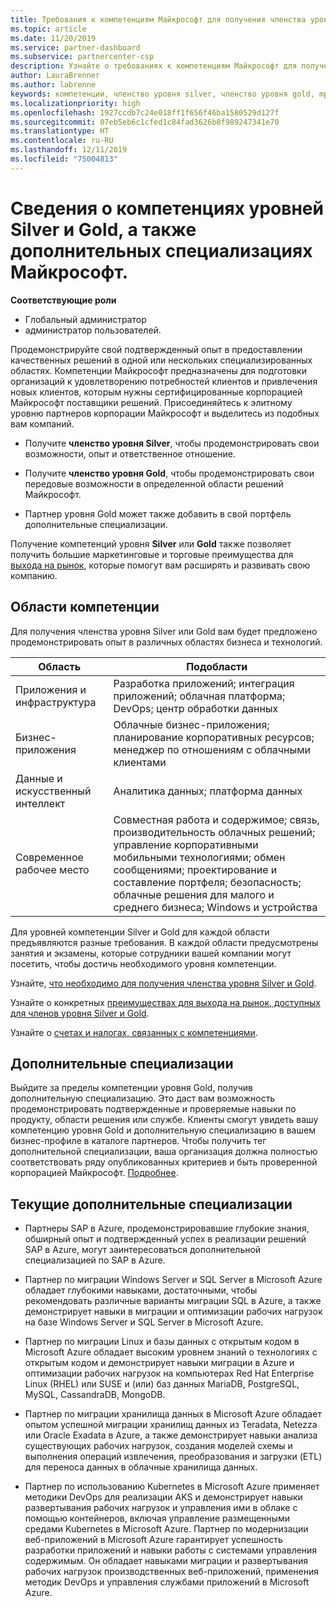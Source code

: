 ```yaml
---
title: Требования к компетенциям Майкрософт для получения членства уровня Gold и Silver | Центр партнеров
ms.topic: article
ms.date: 11/20/2019
ms.service: partner-dashboard
ms.subservice: partnercenter-csp
description: Узнайте о требованиях к компетенциям Майкрософт для получения членства уровней Gold и Silver.
author: LauraBrenner
ms.author: labrenne
keywords: компетенции, членство уровня silver, членство уровня gold, mpn, MAPS, навыки, Microsoft Partner Network, членство в сети, дополнительные специализации
ms.localizationpriority: high
ms.openlocfilehash: 1927ccdb7c24e018ff1f656f46ba1580529d127f
ms.sourcegitcommit: 07eb5eb6c1cfed1c84fad3626b8f989247341e70
ms.translationtype: HT
ms.contentlocale: ru-RU
ms.lasthandoff: 12/11/2019
ms.locfileid: "75004813"
---
```

# <a name="information-about-microsoft-silver-and-gold-competencies-and-advanced-specializations"></a>Сведения о компетенциях уровней Silver и Gold, а также дополнительных специализациях Майкрософт.

**Соответствующие роли**
-   Глобальный администратор
-   администратор пользователей.

Продемонстрируйте свой подтвержденный опыт в предоставлении качественных решений в одной или нескольких специализированных областях. Компетенции Майкрософт предназначены для подготовки организаций к удовлетворению потребностей клиентов и привлечения новых клиентов, которым нужны сертифицированные корпорацией Майкрософт поставщики решений. Присоединяйтесь к элитному уровню партнеров корпорации Майкрософт и выделитесь из подобных вам компаний.

- Получите **членство уровня Silver**, чтобы продемонстрировать свои возможности, опыт и ответственное отношение.

- Получите **членство уровня Gold**, чтобы продемонстрировать свои передовые возможности в определенной области решений Майкрософт.

- Партнер уровня Gold может также добавить в свой портфель дополнительные специализации.

Получение компетенций уровня **Silver** или **Gold** также позволяет получить большие маркетинговые и торговые преимущества для [выхода на рынок](mpn-learn-about-go-to-market-benefits.md), которые помогут вам расширять и развивать свою компанию.

## <a name="competency-areas"></a>Области компетенции

Для получения членства уровня Silver или Gold вам будет предложено продемонстрировать опыт в различных областях бизнеса и технологий.

|**Область**            |**Подобласти**                    |
|--------------------|--------------------------------|
|Приложения и инфраструктура|Разработка приложений; интеграция приложений; облачная платформа; DevOps; центр обработки данных|
|Бизнес-приложения |Облачные бизнес-приложения; планирование корпоративных ресурсов; менеджер по отношениям с облачными клиентами|
|Данные и искусственный интеллект|Аналитика данных; платформа данных|
|Современное рабочее место| Совместная работа и содержимое; связь, производительность облачных решений; управление корпоративными мобильными технологиями; обмен сообщениями; проектирование и составление портфеля; безопасность; облачные решения для малого и среднего бизнеса; Windows и устройства|

Для уровней компетенции Silver и Gold для каждой области предъявляются разные требования. В каждой области предусмотрены занятия и экзамены, которые сотрудники вашей компании могут посетить, чтобы достичь необходимого уровня компетенции.


Узнайте, [что необходимо для получения членства уровня Silver и Gold](https://partner.microsoft.com/membership/competencies).

Узнайте о конкретных [преимуществах для выхода на рынок, доступных для членов уровня Silver и Gold](mpn-learn-about-go-to-market-benefits.md). 

Узнайте о [счетах и налогах, связанных с компетенциями](mpn-view-print-maps-invoice.md).

## <a name="advanced-specializations"></a>Дополнительные специализации

Выйдите за пределы компетенции уровня Gold, получив дополнительную специализацию. Это даст вам возможность продемонстрировать подтвержденные и проверяемые навыки по продукту, области решения или службе. Клиенты смогут увидеть вашу компетенцию уровня Gold и дополнительную специализацию в вашем бизнес-профиле в каталоге партнеров. Чтобы получить тег дополнительной специализации, ваша организация должна полностью соответствовать ряду опубликованных критериев и быть проверенной корпорацией Майкрософт. [Подробнее](https://partner.microsoft.com/membership/competencies#tab-content-2). 

## <a name="the-current-advanced-specializations"></a>Текущие дополнительные специализации

- Партнеры SAP в Azure, продемонстрировавшие глубокие знания, обширный опыт и подтвержденный успех в реализации решений SAP в Azure, могут заинтересоваться дополнительной специализацией по SAP в Azure.

- Партнер по миграции Windows Server и SQL Server в Microsoft Azure обладает глубокими навыками, достаточными, чтобы рекомендовать различные варианты миграции SQL в Azure, а также демонстрирует навыки в миграции и оптимизации рабочих нагрузок на базе Windows Server и SQL Server в Microsoft Azure. 

- Партнер по миграции Linux и базы данных с открытым кодом в Microsoft Azure обладает высоким уровнем знаний о технологиях с открытым кодом и демонстрирует навыки миграции в Azure и оптимизации рабочих нагрузок на компьютерах Red Hat Enterprise Linux (RHEL) или SUSE и (или) баз данных MariaDB, PostgreSQL, MySQL, CassandraDB, MongoDB.

- Партнер по миграции хранилища данных в Microsoft Azure обладает опытом успешной миграции хранилищ данных из Teradata, Netezza или Oracle Exadata в Azure, а также демонстрирует навыки анализа существующих рабочих нагрузок, создания моделей схемы и выполнения операций извлечения, преобразования и загрузки (ETL) для переноса данных в облачные хранилища данных.

- Партнер по использованию Kubernetes в Microsoft Azure применяет методики DevOps для реализации AKS и демонстрирует навыки развертывания рабочих нагрузок и управления ими в облаке с помощью контейнеров, включая управление размещенными средами Kubernetes в Microsoft Azure.
Партнер по модернизации веб-приложений в Microsoft Azure гарантирует успешность разработки приложений и навыки работы с системами управления содержимым. Он обладает навыками миграции и развертывания рабочих нагрузок производственных веб-приложений, применения методик DevOps и управления службами приложений в Microsoft Azure.
